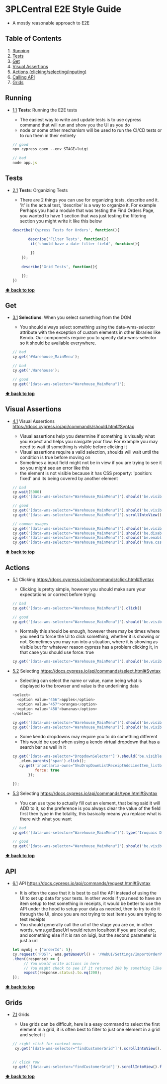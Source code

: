 # 3PLCentral E2E Style Guide

* A mostly reasonable approach to E2E 

## Table of Contents
  1. [Running](#running)
  2. [Tests](#tests)
  3. [Get](#selection)
  4. [Visual Assertions](#vassertions)
  5. [Actions (clicking/selecting/inputing)](#actions)
  6. [Calling API](#api)
  7. [Grids](#grids)

## Running

  <a name="types--primitives"></a><a name="1.1"></a>
  - [1.1](#types--primitives) **Tests**: Running the E2E tests
	
	- The easiest way to write and update tests is to use cypress command that will run and show you the UI as you do
	- node or some other mechanism will be used to run the CI/CD tests or to run them in their entirety
	

    ```javascript
    // good
    npx cypress open --env STAGE=luigi
    
    // bad
    node app.js
    ```

## Tests

  <a name="types--primitives"></a><a name="2.1"></a>
  - [2.1](#types--primitives) **Tests**: Organizing Tests
	
	- There are 2 things you can use for organizing tests, describe and it.  'it' is the actual test, 'describe' is a way to organize it.  For example Perhaps you had a module that was testing the Find Orders Page, you wanted to have 1 section that was just testing the filtering section you might write it like this below
	

    ```javascript
    describe('Cypress Tests for Orders', function(){
    
  	       describe('Filter Tests', function(){
		    it('should have a date filter field', function(){
	    
		    })
		});
		
		describe('Grid Tests', function(){
	
		});
    })
    ```

**[⬆ back to top](#table-of-contents)**

## Get

  <a name="types--primitives"></a><a name="3.1"></a>
  - [3.1](#types--primitives) **Selections**: When you select something from the DOM
	
	- You should always select something using the data-wms-selector attribute with the exception of custom elements in other libraries like Kendo.  Our components require you to specify data-wms-selector so it should be available everywhere.
	

    ```javascript
    // bad
    cy.get('#Warehouse_MainMenu');
	
    // bad
    cy.get('.Warehouse');
	
    // good
    cy.get('[data-wms-selector="Warehouse_MainMenu"]');
    ```

**[⬆ back to top](#table-of-contents)**

## Visual Assertions

  <a name="references--prefer-const"></a><a name="4.1"></a>
  - [4.1](#references--prefer-const) Visual Assertions https://docs.cypress.io/api/commands/should.html#Syntax

    - Visual assertions help you determine if something is visually what you expect and helps you navigate your flow.  For example you may need to wait til something is visible before clicking it
	- Visual assertions require a valid selection, shoulds will wait until the condition is true before moving on
	- Sometimes a input field might not be in view if you are trying to see it so you might see an error like this 
	- the element is not visible because it has CSS property: 'position: fixed' and its being covered by another element
    ```javascript
    // bad
    cy.wait(5000)
    cy.get('[data-wms-selector="Warehouse_MainMenu"]').should('be.visible')

    // good
    cy.get('[data-wms-selector="Warehouse_MainMenu"]').should('be.visible')
    cy.get('[data-wms-selector="Warehouse_MainMenu"]').scrollIntoView().should('be.visible')
    ```

    ```javascript
    // common usages    
    cy.get('[data-wms-selector="Warehouse_MainMenu"]').should('be.visible')
    cy.get('[data-wms-selector="Warehouse_MainMenu"]').should('be.disabled')
    cy.get('[data-wms-selector="Warehouse_MainMenu"]').should('be.enabled')
    cy.get('[data-wms-selector="Warehouse_MainMenu"]').should('have.css', 'font-family')

    ```


**[⬆ back to top](#table-of-contents)**

## Actions

  <a name="references--prefer-const"></a><a name="5.1"></a>
  - [5.1](#references--prefer-const) Clicking https://docs.cypress.io/api/commands/click.html#Syntax

    - Clicking is pretty simple, however you should make sure your expectations or correct before trying
	
    ```javascript
    // bad
    cy.get('[data-wms-selector="Warehouse_MainMenu"]').click()

    // good
    cy.get('[data-wms-selector="Warehouse_MainMenu"]').should('be.visible').click()
    ```

    - Normally this should be enough, however there may be times where you need to force the UI to click something, whether it is showing or not.  Sometimes you may run into a situation, where it is showing as visible but for whatever reason cypress has a problem clicking it, in that case you should use force: true

    ```javascript
    cy.get('[data-wms-selector="Warehouse_MainMenu"]').should('be.visible').click({ force: true })
    ```

  <a name="references--prefer-const"></a><a name="5.2"></a>
  - [5.2](#references--prefer-const) Selecting https://docs.cypress.io/api/commands/select.html#Syntax

    - Selecting can select the name or value, name being what is displayed to the browser and value is the underlining data
	
    ```javascript
	<select>
	  <option value="456">apples</option>
	  <option value="457">oranges</option>
	  <option value="458">bananas</option>
	</select>
	
	cy.get('[data-wms-selector="Warehouse_MainMenu"]').should('be.visible').select('apples');
	cy.get('[data-wms-selector="Warehouse_MainMenu"]').should('be.visible').select('456');
	
    ```

    - Some kendo dropdowns may require you to do something different
	- This would be used when using a kendo virtual dropdown that has a search bar as well in it
    ```javascript
	cy.get('[data-wms-selector="DropdownSelector"]').should('be.visible').then((_elem) => {
	   _elem.parents('span').click();
	   cy.get('input[aria-owns="SkuDropDownListReceiptAddLineItem_listbox"]').type(itemName, {
              force: true
           });
	
	});

	
    ```

    
      <a name="references--prefer-const"></a><a name="5.3"></a>
  - [5.3](#references--prefer-const) Selecting https://docs.cypress.io/api/commands/type.html#Syntax

    - You can use type to actually fill out an element, that being said it will ADD to it, so the preference is you always clear the value of the field first then type in the totality, this basically means you replace what is there with what you want
	
    ```javascript
	// bad
	cy.get('[data-wms-selector="Warehouse_MainMenu"]').type('Iroquais Drive');
	
	// good
	cy.get('[data-wms-selector="Warehouse_MainMenu"]').should('be.visible').clear().type('Iroquais Drive');
	
    ```



**[⬆ back to top](#table-of-contents)**

## API

  <a name="references--prefer-const"></a><a name="6.1"></a>
  - [6.1](#references--prefer-const) API https://docs.cypress.io/api/commands/request.html#Syntax

    - It is often the case that it is best to call the API instead of using the UI to set up data for your tests.  In other words if you need to have an item setup to test something in receipts, it would be better to use the API under the hood to setup your data as needed, then to try to do it through the UI, since you are not trying to test Items you are trying to test receipts
    - You should generally call the url of the stage you are on, in other words, wms.getBaseUrl would return localhost if you are local etc, and something else if it is ran on luigi, but the second parameter is just a url
	
    ```javascript
    let myobj = {"orderId": 5};
    cy.request('POST', wms.getBaseUrl() + '/WebUI/Settings/ImportOrderPreferences/GetPreferences', myobj)
    .then((response) => {
         // You would write actions in here
         // You might check to see if it returned 200 by something like this
         expect(response.status).to.eq(200);
    });
    ```

   
**[⬆ back to top](#table-of-contents)**

## Grids

  <a name="references--prefer-const"></a><a name="7.1"></a>
  - [7.1](#references--prefer-const) Grids

    - Use grids can be difficult, here is a easy command to select the first element in a grid, it is often best to filter to just one element in a grid and select it

	
    ```javascript
    // right click for context menu
     cy.get('[data-wms-selector="findCustomerGrid"]').scrollIntoView().find('.k-grid-content tbody tr').eq(0).should('be.visible').trigger('contextmenu');
     
     
    // click row
    cy.get('[data-wms-selector="findCustomerGrid"]').scrollIntoView().find('.k-grid-content tbody tr').eq(0).should('be.visible').click();
    ```

   
**[⬆ back to top](#table-of-contents)**
